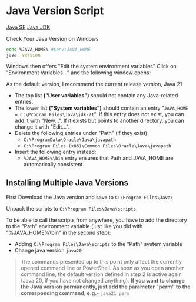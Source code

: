# Java Version Script

[Java SE](https://www.oracle.com/java/technologies/java-se-glance.html)
[Java JDK](https://jdk.java.net/)

Check Your Java Version on Windows

```Bash
echo %JAVA_HOME% #$env:JAVA_HOME
java -version
```

Windows then offers "Edit the system environment variables"
Click on "Environment Variables…" and the following window opens:

As the default version, I recommend the current release version, Java 21

* The top list **("User variables")** should not contain any Java-related entries.
* The lower list **("System variables")** should contain an entry "`JAVA_HOME = C:\Program Files\Java\jdk-21`". If this entry does not exist, you can add it with "New…". If it exists but points to another directory, you can change it with "Edit…".
* Delete the following entries under "Path" (if they exist):
  * `C:\ProgramData\Oracle\Java\javapath`
  * `C:\Program Files (x86)\Common Files\Oracle\Java\javapath`
* Insert the following entry instead:
  * `%JAVA_HOME%\bin` entry ensures that Path and JAVA_HOME are automatically consistent.


## Installing Multiple Java Versions

First Download the Java version and save to `C:\Program Files\Java\`

Unpack the scripts to `C:\Program Files\Java\scripts`

To be able to call the scripts from anywhere, you have to add the directory to the "Path" environment variable (just like you did with "%JAVA_HOME%\bin" in the second step):

* Adding `C:\Program Files\Java\scripts` to the "Path" system variable
* Change java version `java20`

> The commands presented up to this point only affect the currently opened command line or PowerShell. As soon as you open another command line, the default version defined in step 2 is active again (Java 20, if you have not changed anything). **If you want to change the Java version permanently, just add the parameter "perm" to the corresponding command, e.g.**- `java21 perm`
